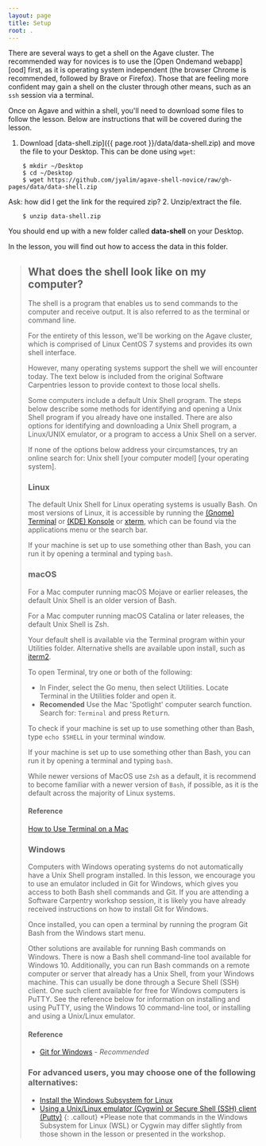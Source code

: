 ```yaml
---
layout: page
title: Setup
root: .
---
```


There are several ways to get a shell on the Agave cluster. The
recommended way for novices is to use the [Open Ondemand webapp][ood]
first, as it is operating system independent (the browser Chrome is
recommended, followed by Brave or Firefox). Those that are feeling more
confident may gain a shell on the cluster through other means, such as
an `ssh` session via a terminal.

Once on Agave and within a shell, you'll need to download some files to
follow the lesson.  Below are instructions that will be covered during
the lesson.

1. Download [data-shell.zip]({{ page.root }}/data/data-shell.zip) and move the file to your Desktop. This can be done using `wget`:  

```
    $ mkdir ~/Desktop
    $ cd ~/Desktop
    $ wget https://github.com/jyalim/agave-shell-novice/raw/gh-pages/data/data-shell.zip  
```
   Ask: how did I get the link for the required zip?
2. Unzip/extract the file.   

```
    $ unzip data-shell.zip 
```
   You should end up with a new folder called **data-shell** on your
   Desktop.

In the lesson, you will find out how to access the data in this folder.

> ## What does the shell look like on my computer?
> The shell is a program that enables us to send commands to the
> computer and receive output. It is also referred to as the terminal or
> command line.
>
> For the entirety of this lesson, we'll be working on the Agave
> cluster, which is comprised of Linux CentOS 7 systems and provides its
> own shell interface. 
> 
> However, many operating systems support the shell we will encounter
> today. The text below is included from the original Software
> Carpentries lesson to provide context to those local shells.
>
> Some computers include a default Unix Shell program.  The steps below
> describe some methods for identifying and opening a Unix Shell program
> if you already have one installed.  There are also options for
> identifying and downloading a Unix Shell program, a Linux/UNIX
> emulator, or a program to access a Unix Shell on a server.
>
> If none of the options below address your circumstances, try an online
> search for: Unix shell [your computer model] [your operating system].
>
> ### Linux
> The default Unix Shell for Linux operating systems is usually Bash.
> On most versions of Linux, it is accessible by running the [(Gnome)
> Terminal](https://help.gnome.org/users/gnome-terminal/stable/) or
> [(KDE) Konsole](https://konsole.kde.org/) or
> [xterm](https://en.wikipedia.org/wiki/Xterm), which can be found via
> the applications menu or the search bar.
>
> If your machine is set up to use something other than Bash, you can run it by opening a terminal and typing `bash`.
>
> ### macOS
> For a Mac computer running macOS Mojave or earlier releases, the
> default Unix Shell is an older version of Bash.  
> 
> For a Mac computer running macOS Catalina or later releases, the
> default Unix Shell is Zsh.  
> 
> Your default shell is available via the Terminal program within your
> Utilities folder. Alternative shells are available upon install, such
> as [iterm2](https://www.iterm2.com/).
>
> To open Terminal, try one or both of the following:
> * In Finder, select the Go menu, then select Utilities. Locate
>   Terminal in the Utilities folder and open it.
> * **Recomended** Use the Mac 'Spotlight' computer search function.
>   Search for: `Terminal` and press <kbd>Return</kbd>.
>
> To check if your machine is set up to use something other than Bash,
> type `echo $SHELL` in your terminal window.
>
> If your machine is set up to use something other than Bash, you can
> run it by opening a terminal and typing `bash`.
>
> While newer versions of MacOS use `Zsh` as a default, it is recommend
> to become familiar with a newer version of `Bash`, if possible, as it
> is the default across the majority of Linux systems.
>
> #### Reference
> [How to Use Terminal on a Mac](http://www.macworld.co.uk/feature/mac-software/how-use-terminal-on-mac-3608274/)
>
> ### Windows
> Computers with Windows operating systems do not automatically have a
> Unix Shell program installed.  In this lesson, we encourage you to use
> an emulator included in Git for Windows, which gives you access to
> both Bash shell commands and Git.  If you are attending a Software
> Carpentry workshop session, it is likely you have already received
> instructions on how to install Git for Windows.
>
> Once installed, you can open a terminal by running the program Git
> Bash from the Windows start menu.
>
> Other solutions are available for running Bash commands on Windows.
> There is now a Bash shell command-line tool available for Windows 10.
> Additionally, you can run Bash commands on a remote computer or server
> that already has a Unix Shell, from your Windows machine.  This can
> usually be done through a Secure Shell (SSH) client.  One such client
> available for free for Windows computers is PuTTY.  See the reference
> below for information on installing and using PuTTY, using the Windows
> 10 command-line tool, or installing and using a Unix/Linux emulator.
>
> #### Reference
> * [Git for Windows](https://git-for-windows.github.io/) - *Recommended*
>
> ### For advanced users, you may choose one of the following alternatives:
> * [Install the Windows Subsystem for Linux](https://docs.microsoft.com/en-us/windows/wsl/install-win10)
> * [Using a Unix/Linux emulator (Cygwin) or Secure Shell (SSH) client (Putty)](http://faculty.smu.edu/reynolds/unixtut/windows.html)
{: .callout}
>   *Please note that commands in the Windows Subsystem for Linux (WSL) or Cygwin may differ slightly from those shown in the lesson or presented in the workshop.

